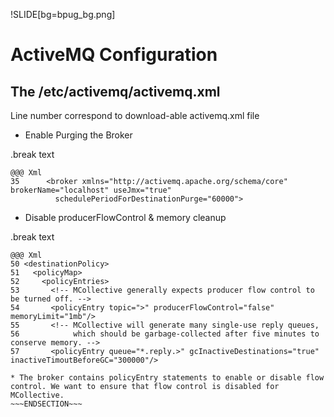 !SLIDE[bg=bpug_bg.png] 

# ActiveMQ Configuration #

## The /etc/activemq/activemq.xml ##

Line number correspond to download-able activemq.xml file

* Enable Purging the Broker

.break text

    @@@ Xml
    35      <broker xmlns="http://activemq.apache.org/schema/core" brokerName="localhost" useJmx="true"
              schedulePeriodForDestinationPurge="60000">

* Disable producerFlowControl & memory cleanup

.break text

    @@@ Xml
    50 <destinationPolicy>
    51   <policyMap>
    52     <policyEntries>
    53       <!-- MCollective generally expects producer flow control to be turned off. -->
    54       <policyEntry topic=">" producerFlowControl="false" memoryLimit="1mb"/>
    55       <!-- MCollective will generate many single-use reply queues,
    56            which should be garbage-collected after five minutes to conserve memory. -->
    57       <policyEntry queue="*.reply.>" gcInactiveDestinations="true" inactiveTimoutBeforeGC="300000"/>

~~~SECTION:notes~~~
* The broker contains policyEntry statements to enable or disable flow control. We want to ensure that flow control is disabled for MCollective.
~~~ENDSECTION~~~
